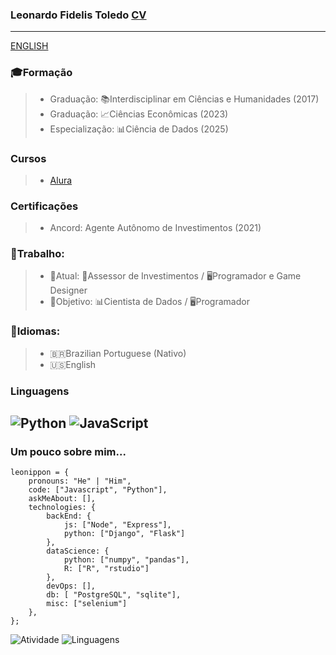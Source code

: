 ### Leonardo Fidelis Toledo [CV](https://leonippon.github.io)
---
[ENGLISH](https://github.com/leonippon/leonardo-fidelis-toledo/README.en.md)

### 🎓Formação
> - Graduação: 📚Interdisciplinar em Ciências e Humanidades (2017)
> - Graduação: 📈Ciências Econômicas (2023)
> - Especialização: 📊Ciência de Dados (2025)

### Cursos
> - [Alura](https://github.com/leonippon/leonippon/blob/main/ALURA.md)

### Certificações
> - Ancord: Agente Autônomo de Investimentos (2021)

### 💼Trabalho:
> - 💼Atual: 📝Assessor de Investimentos / 🖥️Programador e Game Designer
> - 🚀Objetivo: 📊Cientista de Dados / 🖥️Programador

### 📖Idiomas:
> - 🇧🇷Brazilian Portuguese (Nativo)
> - 🇺🇸English

### Linguagens
![Python](https://img.shields.io/badge/Python-FFD43B?style=for-the-badge&logo=python&logoColor=blue)
![JavaScript](https://img.shields.io/badge/JavaScript-323330?style=for-the-badge&logo=javascript&logoColor=F7DF1E)
---

### Um pouco sobre mim...
```
leonippon = {
    pronouns: "He" | "Him",
    code: ["Javascript", "Python"],
    askMeAbout: [],
    technologies: {
        backEnd: {
            js: ["Node", "Express"],
            python: ["Django", "Flask"]
        },
        dataScience: {
            python: ["numpy", "pandas"],
            R: ["R", "rstudio"]
        },
        devOps: [],
        db: [ "PostgreSQL", "sqlite"],
        misc: ["selenium"]
    },
};
```
![Atividade](https://github-readme-stats.vercel.app/api?username=leonippon&show_icons=true&theme=transparent&include_all_commits=true&count_private=true)
![Linguagens](https://github-readme-stats.vercel.app/api/top-langs/?username=leonippon&layout=compact&langs_count=7&theme=transparent)
